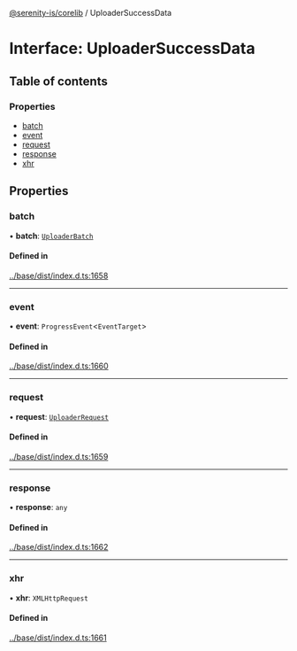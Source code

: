 [@serenity-is/corelib](../README.md) / UploaderSuccessData

# Interface: UploaderSuccessData

## Table of contents

### Properties

- [batch](UploaderSuccessData.md#batch)
- [event](UploaderSuccessData.md#event)
- [request](UploaderSuccessData.md#request)
- [response](UploaderSuccessData.md#response)
- [xhr](UploaderSuccessData.md#xhr)

## Properties

### batch

• **batch**: [`UploaderBatch`](UploaderBatch.md)

#### Defined in

[../base/dist/index.d.ts:1658](https://github.com/serenity-is/serenity/blob/master/packages/base/dist/index.d.ts#L1658)

___

### event

• **event**: `ProgressEvent`\<`EventTarget`\>

#### Defined in

[../base/dist/index.d.ts:1660](https://github.com/serenity-is/serenity/blob/master/packages/base/dist/index.d.ts#L1660)

___

### request

• **request**: [`UploaderRequest`](UploaderRequest.md)

#### Defined in

[../base/dist/index.d.ts:1659](https://github.com/serenity-is/serenity/blob/master/packages/base/dist/index.d.ts#L1659)

___

### response

• **response**: `any`

#### Defined in

[../base/dist/index.d.ts:1662](https://github.com/serenity-is/serenity/blob/master/packages/base/dist/index.d.ts#L1662)

___

### xhr

• **xhr**: `XMLHttpRequest`

#### Defined in

[../base/dist/index.d.ts:1661](https://github.com/serenity-is/serenity/blob/master/packages/base/dist/index.d.ts#L1661)
